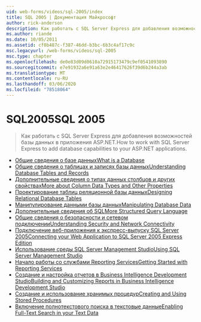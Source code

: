 ```yaml
---
uid: web-forms/videos/sql-2005/index
title: SQL 2005 | Документация Майкрософт
author: rick-anderson
description: Как работать с SQL Server Express для добавления возможностей базы данных в приложения ASP.NET.
ms.author: riande
ms.date: 10/05/2011
ms.assetid: cf0b487c-f387-46dd-b3bc-6b3c4af17c9c
msc.legacyurl: /web-forms/videos/sql-2005
msc.type: chapter
ms.openlocfilehash: de0e83d09d0610a72915173479c9ef0541093890
ms.sourcegitcommit: e7e91932a6e91a63e2e46417626f39d6b244a3ab
ms.translationtype: MT
ms.contentlocale: ru-RU
ms.lasthandoff: 03/06/2020
ms.locfileid: "78518064"
---
```

# <a name="sql-2005"></a><span data-ttu-id="74003-103">SQL2005</span><span class="sxs-lookup"><span data-stu-id="74003-103">SQL 2005</span></span>

> <span data-ttu-id="74003-104">Как работать с SQL Server Express для добавления возможностей базы данных в приложения ASP.NET.</span><span class="sxs-lookup"><span data-stu-id="74003-104">How to work with SQL Server Express to add database capabilities to your ASP.NET applications.</span></span>

- [<span data-ttu-id="74003-105">Общие сведения о базе данных</span><span class="sxs-lookup"><span data-stu-id="74003-105">What is a Database</span></span>](what-is-a-database.md)
- [<span data-ttu-id="74003-106">Общие сведения о таблицах и записях базы данных</span><span class="sxs-lookup"><span data-stu-id="74003-106">Understanding Database Tables and Records</span></span>](understanding-database-tables-and-records.md)
- [<span data-ttu-id="74003-107">Дополнительные сведения о типах данных столбцов и других свойствах</span><span class="sxs-lookup"><span data-stu-id="74003-107">More about Column Data Types and Other Properties</span></span>](more-about-column-data-types-and-other-properties.md)
- [<span data-ttu-id="74003-108">Проектирование таблиц реляционной базы данных</span><span class="sxs-lookup"><span data-stu-id="74003-108">Designing Relational Database Tables</span></span>](designing-relational-database-tables.md)
- [<span data-ttu-id="74003-109">Манипулирование данными базы данных</span><span class="sxs-lookup"><span data-stu-id="74003-109">Manipulating Database Data</span></span>](manipulating-database-data.md)
- [<span data-ttu-id="74003-110">Дополнительные сведения об SQL</span><span class="sxs-lookup"><span data-stu-id="74003-110">More Structured Query Language</span></span>](more-structured-query-language.md)
- [<span data-ttu-id="74003-111">Общие сведения о безопасности и сетевом подключении</span><span class="sxs-lookup"><span data-stu-id="74003-111">Understanding Security and Network Connectivity</span></span>](understanding-security-and-network-connectivity.md)
- [<span data-ttu-id="74003-112">Подключение веб-приложения к экспресс-выпуску SQL Server 2005</span><span class="sxs-lookup"><span data-stu-id="74003-112">Connecting your Web Application to SQL Server 2005 Express Edition</span></span>](connecting-your-web-application-to-sql-server-2005-express-edition.md)
- [<span data-ttu-id="74003-113">Использование среды SQL Server Management Studio</span><span class="sxs-lookup"><span data-stu-id="74003-113">Using SQL Server Management Studio</span></span>](using-sql-server-management-studio.md)
- [<span data-ttu-id="74003-114">Начало работы со службами Reporting Services</span><span class="sxs-lookup"><span data-stu-id="74003-114">Getting Started with Reporting Services</span></span>](getting-started-with-reporting-services.md)
- [<span data-ttu-id="74003-115">Создание и настройка отчетов в Business Intelligence Development Studio</span><span class="sxs-lookup"><span data-stu-id="74003-115">Building and Customizing Reports in Business Intelligence Development Studio</span></span>](building-and-customizing-reports-in-business-intelligence-development-studio.md)
- [<span data-ttu-id="74003-116">Создание и использование хранимых процедур</span><span class="sxs-lookup"><span data-stu-id="74003-116">Creating and Using Stored Procedures</span></span>](creating-and-using-stored-procedures.md)
- [<span data-ttu-id="74003-117">Включение полнотекстового поиска в текстовые данные</span><span class="sxs-lookup"><span data-stu-id="74003-117">Enabling Full-Text Search in your Text Data</span></span>](enabling-full-text-search-in-your-text-data.md)
